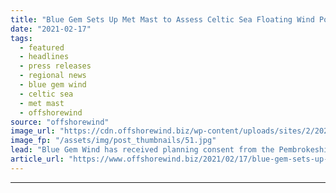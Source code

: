 ```yaml
---
title: "Blue Gem Sets Up Met Mast to Assess Celtic Sea Floating Wind Potential"
date: "2021-02-17"
tags: 
  - featured
  - headlines
  - press releases
  - regional news
  - blue gem wind
  - celtic sea
  - met mast
  - offshorewind
source: "offshorewind"
image_url: "https://cdn.offshorewind.biz/wp-content/uploads/sites/2/2021/02/17101005/Blue-Gem-Sets-Up-Met-Mast-to-Assess-Celtic-Sea-Floating-Wind-Potential.jpg"
image_fp: "/assets/img/post_thumbnails/51.jpg"
lead: "Blue Gem Wind has received planning consent from the Pembrokeshire Coast National Park Authority"
article_url: "https://www.offshorewind.biz/2021/02/17/blue-gem-sets-up-met-mast-to-assess-celtic-sea-floating-wind-potential/"
---
```


---
